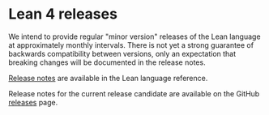 # Lean 4 releases

We intend to provide regular "minor version" releases of the Lean language at approximately monthly intervals.
There is not yet a strong guarantee of backwards compatibility between versions,
only an expectation that breaking changes will be documented in the release notes.

[Release notes](https://lean-lang.org/doc/reference/latest/releases/#release-notes) are available in the Lean language reference.

Release notes for the current release candidate are available on the GitHub [releases](https://github.com/leanprover/lean4/releases) page.
